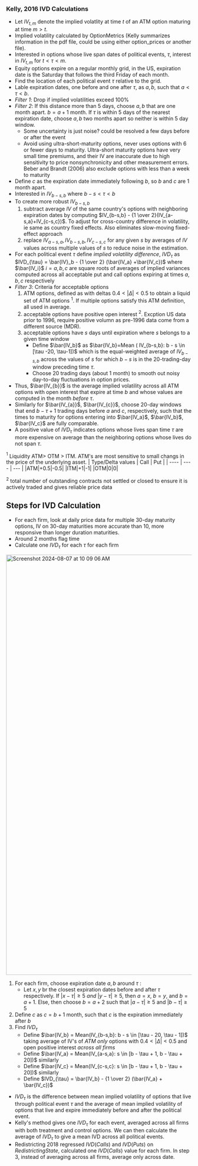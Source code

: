 ### Kelly, 2016 IVD Calculations 
- Let $IV_{t,m}$ denote the implied volatlity at time $t$ of an ATM option maturing at time $m>t$.
- Implied volatility calculated by OptionMetrics (Kelly summarizes information in the pdf file, could be using either option_prices or another file).
- Interested in options whose live span dates of political events, $\tau$, interest in $IV_{t, m}$ for $t< \tau < m$.
- Equity options expire on a regular monthly grid, in the US, expiration date is the Saturday that follows the third Friday of each month.
- Find the location of each political event $\tau$ relative to the grid.
- Lable expiration dates, one before and one after $\tau$, as $a, b$, such that $a < \tau < b$.
- _Filter 1_: Drop if implied volatilities exceed 100% 
- _Filter 2_: If this distance more than 5 days, choose $a, b$ that are one month apart. $b = a+1$ month. If $\tau$ is within 5 days of the nearest expiration date, choose $a, b$ two months apart so neither is within 5 day window.
  - Some uncertainty is just noise? could be resolved a few days before or after the event
  - Avoid using ultra-short-maturity options, never uses options with 6 or fewer days to maturity. Ultra-short maturity options have very small time premiums, and their IV are inaccurate due to high sensitivity to price nonsynchronicity and other measurement errors. Beber and Brandt (2006) also exclude options with less than a week to maturity 
- Define $c$ as the expiration date immediately following $b$, so $b$ and $c$ are 1 month apart.
- Interested in $IV_{b-s,b}$ where $b-s < \tau < b$
- To create more robust $IV_{b-s,b}$
   1. subtract average $IV$ of the same country's options with neighboring expiration dates by computing $IV_{b-s,b} - {1 \over 2}(IV_{a-s,a}+IV_{c-s,c})$. To adjust for cross-country difference in volatility, ie same as country fixed effects. Also eliminates slow-moving fixed-effect approach
   2. replace $IV_{a-s,a}, IV_{b-s,b}, IV_{c-s,c}$ for any given $s$ by averages of $IV$ values across multiple values of $s$ to reduce noise in the estimation.
- For each political event $\tau$ define _implied volatility difference_, $IVD_{\tau}$ as
  $IVD_{\tau} = \bar{IV}_b - {1 \over 2} (\bar{IV_a} +\bar{IV_c})$
  where $\bar{IV_i}$ $i=a,b,c$  are square roots of averages of implied variances computed across all acceptable put and call options expiring at times $a, b, c$ respectively
- _Filter 3_: Criteria for acceptable options
  1. ATM options, defined as with deltas $0.4 < |\Delta| < 0.5$ to obtain a liquid set of ATM options $^1$. If multiple options satisfy this ATM definition, all used in average.
  2. acceptable options have positive open interest $^2$. Excption US data prior to 1996, require positive volumn as pre-1996 data come from a different source (MDR).
  3. acceptable options have $s$ days until expiration where $s$ belongs to a given time window
     - Define $\bar{IV_b}$ as $\bar{IV_b}=Mean ( IV_{b-s,b}: b - s \in [\tau -20, \tau-1])$ which is the equal-weighted average of $IV_{b-s, b}$ across the values of $s$ for which $b-s$ is in the 20-trading-day window preceding time $\tau$.
     - Choose 20 trading days (about 1 month) to smooth out noisy day-to-day fluctuations in option prices.
- Thus, $\bar{IV_{b}}$ is the average implied volatility across all ATM options with open interest that expire at time $b$ and whose values are computed in the month _before_ $\tau$.
- Similarly for $\bar{IV_{a}}$, $\bar{IV_{c}}$, choose 20-day windows that end $b- \tau +1$ trading days before $a$ and $c$, respectively, such that the times to maturity for options entering into $\bar{IV_a}$, $\bar{IV_b}$, $\bar{IV_c}$ are fully comparable.
- A positive value of $IVD_{\tau}$ indicates options whose lives span time $\tau$ are more expensive on average than the neighboring options whose lives do not span $\tau$. 


$^1$ Liquidity ATM> OTM > ITM. ATM's are most sensitive to small changs in the price of the underlying asset.
| Type/Delta values | Call | Put |
| ---- | ---- | --- |
|ATM|+0.5|-0.5|
|ITM|+1|-1|
|OTM|0|0|

$^2$ total number of outstanding contracts not settled or closed to ensure it is actively traded and gives reliable price data

## Steps for IVD Calculation
- For each firm, look at daily price data for multiple 30-day maturity options, IV on 30-day maturities more accurate than 10, more responsive than longer duration maturities.
- Around 2 months flag time
- Calculate one $IVD_{\tau}$ for each $\tau$ for each firm 
<img width="1140" alt="Screenshot 2024-08-07 at 10 09 06 AM" src="https://github.com/user-attachments/assets/c78f7816-5bcc-440f-aa13-55cb77cbbce3">

  1. For each firm, choose expiration date $a, b$ around $\tau$ :
     - Let $x,y$ br the closest expiration dates before and after $\tau$ respectively. If $|x- \tau| \geq 5$ _and_ $|y- \tau| \geq 5$, then $a = x$, $b=y$, and $b = a +1$. Else, then choose $b = a + 2$ such that $|a - \tau| \geq 5$ and  $|b - \tau| \geq 5$
  2. Define $c$ as $c = b+1$ month, such that $c$ is the expiration immediately after $b$
  3. Find $IVD_{\tau}$
     - Define $\bar{IV_b} = Mean(IV_{b-s,b}: b - s \in [\tau - 20, \tau - 1])$ taking average of IV's of _ATM only_ options with $0.4 < | \Delta | < 0.5$ and open positive interest _across all firms_
     - Define $\bar{IV_a} = Mean(IV_{a-s,a}: s \in [b - \tau + 1, b - \tau + 20])$ similarly
     - Define $\bar{IV_c} = Mean(IV_{c-s,c}: s \in [b - \tau + 1, b - \tau + 20])$ similarly
     - Define $IVD_{\tau} = \bar{IV_b} - {1 \over 2} (\bar{IV_a} + \bar{IV_c})$

- $IVD_{\tau}$ is the difference between mean implied volatility of options that live through political event $\tau$ and the average of mean implied volatility of options that live and expire immediately before and after the political event. 
- Kelly's method gives one $IVD_{\tau}$ for each event, averaged across all firms with both treatment and control options. We can then calculate the average of $IVD_{\tau}$ to give a mean IVD across all political events.
- Redistricting 2018 regressed $IVD(Calls)$ and $IVD(Puts)$ on $Redistricting State$, calculated one $IVD(Calls)$ value for each firm. In step 3, instead of averaging across all firms, average only across date. 
